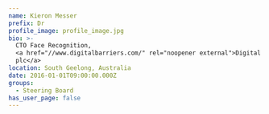 ```yaml
---
name: Kieron Messer
prefix: Dr
profile_image: profile_image.jpg
bio: >-
  CTO Face Recognition,
  <a href="//www.digitalbarriers.com/" rel="noopener external">Digital Barriers
  plc</a>
location: South Geelong, Australia
date: 2016-01-01T09:00:00.000Z
groups:
  - Steering Board
has_user_page: false
---
```

